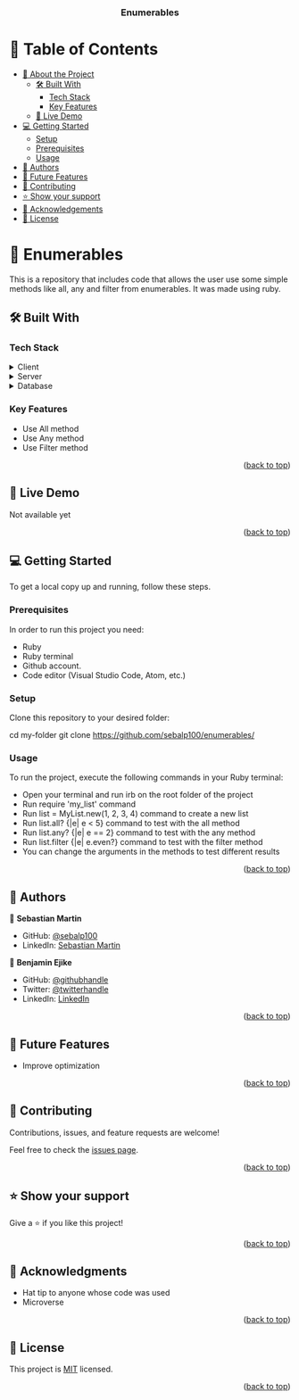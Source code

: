 <a name="readme-top"></a>

<div align="center">

  <h3><b>Enumerables</b></h3>

</div>

<!-- TABLE OF CONTENTS -->

# 📗 Table of Contents

- [📖 About the Project](#about-project)
  - [🛠 Built With](#built-with)
    - [Tech Stack](#tech-stack)
    - [Key Features](#key-features)
  - [🚀 Live Demo](#live-demo)
- [💻 Getting Started](#getting-started)
  - [Setup](#setup)
  - [Prerequisites](#prerequisites)
  - [Usage](#usage)
- [👥 Authors](#authors)
- [🔭 Future Features](#future-features)
- [🤝 Contributing](#contributing)
- [⭐️ Show your support](#support)
- [🙏 Acknowledgements](#acknowledgements)
- [📝 License](#license)

<!-- PROJECT DESCRIPTION -->

# 📖 Enumerables <a name="about-project"></a>

This is a repository that includes code that allows the user use some simple methods like all, any and filter from enumerables. It was made using ruby.

## 🛠 Built With <a name="built-with"></a>

### Tech Stack <a name="tech-stack"></a>

<details>
  <summary>Client</summary>
  <ul>
    <li><a href="https://www.ruby-lang.org/en/">Ruby</a></li>
  </ul>
</details>

<details>
  <summary>Server</summary>
  <ul>
    <li><a href="https://www.ruby-lang.org/en/">Ruby</a></li>
  </ul>
</details>

<details>
<summary>Database</summary>
  <ul>
    <li><a href="https://www.ruby-lang.org/en/">Ruby</a></li>
  </ul>
</details>

<!-- Features -->

### Key Features <a name="key-features"></a>

- Use All method
- Use Any method
- Use Filter method

<p align="right">(<a href="#readme-top">back to top</a>)</p>

<!-- LIVE DEMO -->

## 🚀 Live Demo <a name="live-demo"></a>

Not available yet

<p align="right">(<a href="#readme-top">back to top</a>)</p>

<!-- GETTING STARTED -->

## 💻 Getting Started <a name="getting-started"></a>

To get a local copy up and running, follow these steps.

### Prerequisites

In order to run this project you need:

- Ruby
- Ruby terminal
- Github account.
- Code editor (Visual Studio Code, Atom, etc.)

### Setup

Clone this repository to your desired folder:

cd my-folder
git clone https://github.com/sebalp100/enumerables/

### Usage

To run the project, execute the following commands in your Ruby terminal:

- Open your terminal and run irb on the root folder of the project
- Run require 'my_list' command
- Run list = MyList.new(1, 2, 3, 4) command to create a new list
- Run list.all? {|e| e < 5} command to test with the all method
- Run list.any? {|e| e == 2} command to test with the any method
- Run list.filter {|e| e.even?} command to test with the filter method
- You can change the arguments in the methods to test different results

<p align="right">(<a href="#readme-top">back to top</a>)</p>

<!-- AUTHORS -->

## 👥 Authors <a name="authors"></a>

👤 **Sebastian Martin**

- GitHub: [@sebalp100](https://github.com/sebalp100)
- LinkedIn: [Sebastian Martin](https://www.linkedin.com/in/sebastian-martin-956b2724a/)

👤 **Benjamin Ejike**

- GitHub: [@githubhandle](https://github.com/osbentech)
- Twitter: [@twitterhandle](https://twitter.com/EjikeOsegbo)
- LinkedIn: [LinkedIn](www.linkedin.com/in/benjamin-ejike-632248206)

<p align="right">(<a href="#readme-top">back to top</a>)</p>

<!-- FUTURE FEATURES -->

## 🔭 Future Features <a name="future-features"></a>

- Improve optimization

<p align="right">(<a href="#readme-top">back to top</a>)</p>

<!-- CONTRIBUTING -->

## 🤝 Contributing <a name="contributing"></a>

Contributions, issues, and feature requests are welcome!

Feel free to check the [issues page](../../issues/).

<p align="right">(<a href="#readme-top">back to top</a>)</p>

<!-- SUPPORT -->

## ⭐️ Show your support <a name="support"></a>

Give a ⭐️ if you like this project!

<p align="right">(<a href="#readme-top">back to top</a>)</p>

<!-- ACKNOWLEDGEMENTS -->

## 🙏 Acknowledgments <a name="acknowledgements"></a>

- Hat tip to anyone whose code was used
- Microverse

<p align="right">(<a href="#readme-top">back to top</a>)</p>

<!-- LICENSE -->

## 📝 License <a name="license"></a>

This project is [MIT](./LICENSE) licensed.

<p align="right">(<a href="#readme-top">back to top</a>)</p>
